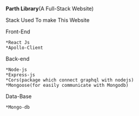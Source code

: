 ﻿**Parth Library**(A Full-Stack Website)

Stack Used To make This Website

Front-End

	*React Js
	*Apollo-Client

Back-end

	*Node-js
	*Express-js
	*Cors(package which connect graphql with nodejs)
	*Mongoose(for easily communicate with Mongodb)
Data-Base

	*Mongo-db


